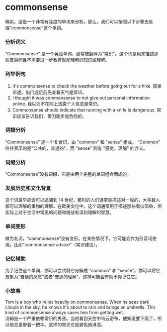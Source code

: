 # commonsense

确实，这是一个非常有深度的单词来分析。那么，我们可以按照以下步骤去处理“commonsense”这个单词。

  

### 分析词义

  

"Commonsense" 是一个英语单词，通常被翻译为"常识"。这个词是用来描述那些普遍而且不需要进一步教育就能理解的知识或理解。

  

### 列举例句

  

1.  It's commonsense to check the weather before going out for a hike. 简单论述，出门远足前先查看天气是常识。
2.  I thought it was commonsense to not give out personal information online. 我以为不在网上透露个人信息是常识。
3.  Commonsense should indicate that running with a knife is dangerous. 常识应该告诉我们，带刀跑步是危险的。

  

### 词根分析

  

“Commonsense” 是一个复合词，由 "common" 和 "sense" 组成。 "Common" 往往表示的是"公共的，普通的"，而 "sense" 则有 "感觉，理解" 的含义。

  

### 词缀分析

  

“Commonsense”没有词缀，它是由两个完整的单词组合而成的。

  

### 发展历史和文化背景

  

这个词最早应该可以追溯到 14 世纪，那时的人们通常是描述对一般的，大多数人都可以理解的事物的理解。在欧美文化中，这个词通常用于描述那些看似简单，但实际上对于生活中常见的问题和挑战有深刻理解的智慧。

  

### 单词变形

  

做为名词，“commonsense”没有变形。在某些情况下，它可能会作为形容词使用，比如"commonsense advice"（常识建议）。

  

### 记忆辅助

  

为了记住这个单词，你可以尝试将它分解成 "common" 和 "sense"。你可以将它想象为"普通的感觉"或者"普通的理解"，这样可能会有助于你记住它。

  

### 小故事

  

Tom is a boy who relies heavily on commonsense. When he sees dark clouds in the sky, he knows it's about to rain and brings an umbrella. This kind of commonsense always saves him from getting wet.  
汤姆是一个严重依赖常识的男孩。当他看到天空中乌云密布，他知道要下雨了，所以他总是带着一把伞。这样的常识总是避免他淋湿。
